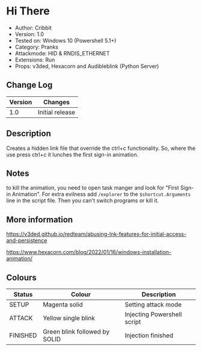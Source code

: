 # Hi There
- Author: Cribbit
- Version: 1.0
- Tested on: Windows 10 (Powershell 5.1+)
- Category: Pranks
- Attackmode: HID & RNDIS_ETHERNET
- Extensions: Run
- Props: v3ded, Hexacorn and Audibleblink (Python Server)

## Change Log
| Version | Changes         |
| ------- | --------------- |
| 1.0     | Initial release |

## Description
Creates a hidden link file that override the ctrl+c functionality.
So, where the use press ctrl+c it lunches the first sign-in animation.

## Notes
to kill the animation, you need to open task manger and look for "First Sign-in Animation".
For extra evilness add `/explorer` to the `$shortcut.Arguments` line in the script file. Then you can't switch programs or kill it.

## More information
<https://v3ded.github.io/redteam/abusing-lnk-features-for-initial-access-and-persistence>

<https://www.hexacorn.com/blog/2022/01/16/windows-installation-animation/>

## Colours
| Status   | Colour                        | Description                 |
| -------- | ----------------------------- | --------------------------- |
| SETUP    | Magenta solid                 | Setting attack mode         |
| ATTACK   | Yellow single blink           | Injecting Powershell script |
| FINISHED | Green blink followed by SOLID | Injection finished          |